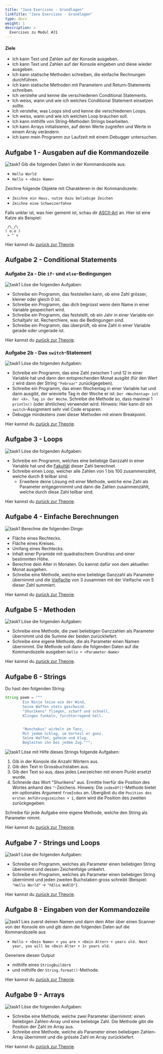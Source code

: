 ```yaml
---
title: "Java Exercises - Grundlagen"
linkTitle: "Java Exercises - Grundlagen"
type: docs
weight: 1
description: >
  Exercises zu Modul #J1
---
```


#### Ziele
* Ich kann Text und Zahlen auf der Konsole ausgeben.
* Ich kann Text und Zahlen auf der Konsole eingeben und diese wieder ausgeben.
* Ich kann statische Methoden schreiben, die einfache Rechnungen durchführen.
* Ich kann statische Methoden mit Parametern und Return-Statements schreiben.
* Ich verstehe und kenne die verschiedenen Conditional Statements.
* Ich weiss, wann und wie ich welches Conditional Statement einsetzen sollte.
* Ich verstehe, was Loops sind und kenne die verschiedenen Loops.
* Ich weiss, wann und wie ich welchen Loop brauchen soll.
* Ich kann mithilfe von String-Methoden Strings bearbeiten.
* Ich kann Arrays initialisieren, auf deren Werte zugreifen und Werte in einem Array verändern.
* Ich kann mein Programm zur Laufzeit mit einem Debugger untersuchen.

## Aufgabe 1 - Ausgaben auf die Kommandozeile
![task1](/images/task.png) Gib die folgenden Daten in der Kommandozeile aus:
* `Hello World`
* `Hello + <Dein Name>`

Zeichne folgende Objekte mit Charakteren in der Kommandozeile:
* `Zeichne ein Haus, nutze dazu beliebige Zeichen`
* `Zeichne eine Schweizerfahne`

Falls unklar ist, was hier gemeint ist, schau dir [ASCII-Art](https://de.wikipedia.org/wiki/ASCII-Art) an. Hier ist eine Katze als Beispiel:
```
 /\_/\  
( o.o )
 > ^ <
```

Hier kannst du [zurück zur Theorie](../../../../docs/java/java-grundlagen/01_java_intro).

## Aufgabe 2 - Conditional Statements

### Aufgabe 2a - Die `if`- und `else`-Bedingungen
![task1](/images/task.png) Löse die folgenden Aufgaben:
* Schreibe ein Programm, das feststellen kann, ob eine Zahl grösser, kleiner oder gleich 0 ist.
* Schreibe ein Programm, das dich begrüsst wenn dein Name in einer Variable gespeichert wird.
* Schreibe ein Programm, das feststellt, ob ein Jahr in einer Variable ein Schaltjahr ist. Recherchiere, was die Bedingungen sind.
* Schreibe ein Programm, das überprüft, ob eine Zahl in einer Variable gerade oder ungerade ist.

Hier kannst du [zurück zur Theorie](../../../../docs/java/java-grundlagen/05_control_structures/#if-statement).

### Aufgabe 2b - Das `switch`-Statement
![task1](/images/task.png) Löse die folgenden Aufgaben:
* Schreibe ein Programm, das eine Zahl zwischen 1 und 12 in einer Variable hat und dann den entsprechenden Monat ausgibt (für den Wert `2` wird dann der String `"Februar"` zurückgegeben).
* Schreibe ein Programm, das einen Wochentag in einer Variable hat und dann ausgibt, der wievielte Tag in der Woche er ist: `Der <Wochentag> ist der <X>. Tag in der Woche`. Schreibe die Methode so, dass maximal 1 `println()` (oder ähnliches) verwendet wird. Hinweis: Hier kann dir ein `switch`-Assignment sehr viel Code ersparen.
* Debugge mindestens zwei dieser Methoden mit einem Breakpoint.

Hier kannst du [zurück zur Theorie](../../../../docs/java/java-grundlagen/05_control_structures/#switch-statement).

## Aufgabe 3 - Loops
![task1](/images/task.png) Löse die folgenden Aufgaben:
* Schreibe ein Programm, welches eine beliebige Ganzzahl in einer Variable hat und die [Fakultät](https://www.studysmarter.de/schule/mathe/algebra/fakultaet/) dieser Zahl berechnet.
* Schreibe einen Loop, welcher alle Zahlen von 1 bis 100 zusammenzählt, welche durch 8 teilbar sind.
  * Erweitere deine Lösung mit einer Methode, welche eine Zahl als Parameter entgegennimmt und dann die Zahlen zusammenzählt, welche durch diese Zahl teilbar sind.

Hier kannst du [zurück zur Theorie](../../../../docs/java/java-grundlagen/05_control_structures/#schleifen-loops).

## Aufgabe 4 - Einfache Berechnungen
![task1](/images/task.png) Berechne die folgenden Dinge:
* Fläche eines Rechtecks.
* Fläche eines Kreises.
* Umfang eines Rechtecks.
* Inhalt einer Pyramide mit quadratischem Grundriss und einer bestimmten Höhe.
* Berechne dein Alter in Monaten. Du kannst dafür von dem aktuellen Monat ausgehen.
* Schreibe eine Methode, welche eine beliebige Ganzzahl als Parameter übernimmt und die [Vielfache](https://www.studysmarter.de/schule/mathe/algebra/vielfaches/) von 3 zusammen mit der Vielfache von 5 dieser Zahl summiert.

Hier kannst du [zurück zur Theorie](../../../../docs/java/java-grundlagen/06_logic).

## Aufgabe 5 - Methoden
![task1](/images/task.png) Löse die folgenden Aufgaben:
* Schreibe eine Methode, die zwei beliebigen Ganzzahlen als Parameter übernimmt und die Summe der beiden zurückliefert.
* Schreibe eine eigene Methode, die als Parameter einen Namen übernimmt. Die Methode soll dann die folgenden Daten auf die Kommandozeile ausgeben ```Hello + <Parameter-Name>```

Hier kannst du [zurück zur Theorie](../../../../docs/java/java-grundlagen/09_methods).

## Aufgabe 6 - Strings
Du hast den folgenden String:


```java
String poem = """
        Ein Ninja leise wie der Wind,
        Seine Waffen stets geschwind.
        "Shurikens" fliegen, scharf und schnell,
        Klingen funkeln, furchterregend hell.


        "Nunchakus" wirbeln im Tanz,
        Mit jedem Schlag, im Vorteil er ganz.
        Seine Waffen, geheim und klug,
        Begleiten ihn bei jedem Zug.""";
```

![task1](/images/task.png) Löse mit Hilfe dieses Strings folgende Aufgaben:
1. Gib in der Konsole die Anzahl Wörtern aus.
2. Gib den Text in Grossbuchstaben aus.
3. Gib den Text so aus, dass jedes Leerzeichen mit einem Punkt ersetzt wurde.
4. Schneide das Wort "Shurikens" aus. Ermittle hierfür die Position des Wortes anhand des `"`-Zeichens.
    Hinweis: Die `indexOf()`-Methode bietet ein optionales Argument `fromIndex` an. Übergibst du die `Position des ersten Anführungszeichen + 1`, dann wird die Position des zweiten zurückgegeben.

Schreibe für jede Aufgabe eine eigene Methode, welche den String als Parameter nimmt.


Hier kannst du [zurück zur Theorie](../../../../docs/java/java-grundlagen/08_strings).

## Aufgabe 7 - Strings und Loops
![task1](/images/task.png) Löse die folgenden Aufgaben:
* Schreibe ein Programm, welches als Parameter einen beliebigen String übernimmt und dessen Zeichenfolge umkehrt.
* Schreibe ein Programm, welches als Parameter einen beliebigen String übernimmt und jeden zweiten Buchstaben gross schreibt (Beispiel: `"Hello World"` -> `"hElLo WoRlD"`).

Hier kannst du [zurück zur Theorie](../../../../docs/java/java-grundlagen/08_strings).

## Aufgabe 8 - Eingaben von der Kommandozeile
![task1](/images/task.png) Lies zuerst deinen Namen und dann dein Alter über einen Scanner von der Konsole ein und gib dann die folgenden Daten auf die Kommandozeile aus
*   `Hello + <Dein Name> + you are + <Dein Alter> + years old. Next year, you will be <Dein Alter + 1> years old.`

Generiere diesen Output
* mithilfe eines `StringBuilder`s
* und mithilfe der `String.format()`-Methode.

Hier kannst du [zurück zur Theorie](../../../../docs/java/java-grundlagen/10_scanner).

## Aufgabe 9 - Arrays
![task1](/images/task.png) Löse die folgenden Aufgaben:
* Schreibe eine Methode, welche zwei Parameter übernimmt: einen beliebigen Zahlen-Array und eine beliebige Zahl. Die Methode gibt die Position der Zahl im Array aus.
* Schreibe eine Methode, welche als Parameter einen beliebigen Zahlen-Array übernimmt und die grösste Zahl im Array zurückliefert.

Hier kannst du [zurück zur Theorie](../../../../docs/java/java-grundlagen/11_arrays).